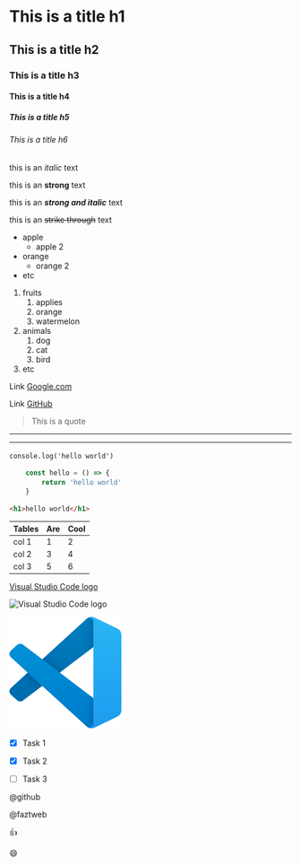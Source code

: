 <!-- HEADER -->
# This is a title h1
## This is a title h2
### This is a title h3
#### This is a title h4
##### This is a title h5
###### This is a title h6

<!-- ITALIC -->
this is an *italic* text
<!-- for space one line -->

<!-- strong -->
this is an **strong** text

<!-- strong and italic -->
this is an ***strong and italic*** text

<!-- strike through -->
this is an ~~strike through~~ text

<!-- UL -->
* apple
    * apple 2
* orange
    * orange 2
* etc

<!-- OL -->
1. fruits
    1. applies
    2. orange
    3. watermelon
2. animals
    1. dog
    2. cat
    3. bird
3. etc

<!-- LINKS -->
Link [Google.com](www.google.com)

Link [GitHub](www.github.com "github")

<!-- QUOTES -->
> This is a quote

<!-- HORIZONTAL LINE  hr-->
---
___

<!--INSERT CODE -->
<!--
To insert a line of code, you just need to enclose it within backticks (` `)
-->
`console.log('hello world')`

<!--
To insert a code block, you need triple backticks (``` ```)
-->
```javascript
    const hello = () => {
        return 'hello world'
    }
```
```html
<h1>hello world</h1>
```
<!-- TABLES -->
| Tables | Are | Cool |
| ------ | --- | ---- |
| col 1  | 1   | 2    |
| col 2  | 3   | 4    |
| col 3  | 5   | 6    |

<!-- IMAGES -->
<!-- Link to an image-->
[Visual Studio Code logo](https://code.visualstudio.com/assets/images/code-stable.png)

<!-- Image itself-->
![Visual Studio Code logo](https://code.visualstudio.com/assets/images/code-stable.png "Visual Studio Code logo")

<!-- Local image-->
![Visual Studio Code logo](./img/vscode.svg "Visual Studio Code logo")

<!-- GITHUB MARKDOWN -->
* [x] Task 1
* [x] Task 2
* [ ] Task 3


<!-- Mentions -->
@github

@faztweb 

<!-- Emojis -->
:+1: 

:smile:
